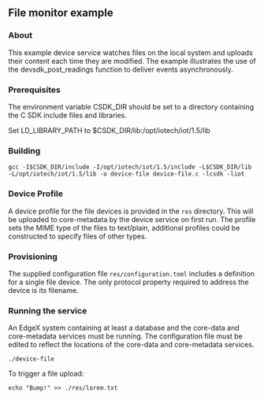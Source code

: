 ## File monitor example

### About

This example device service watches files on the local system and uploads
their content each time they are modified.
The example illustrates the use of the devsdk_post_readings function to
deliver events asynchronously.

### Prerequisites

The environment variable CSDK_DIR should be set to a directory containing the
C SDK include files and libraries.

Set LD_LIBRARY_PATH to $CSDK_DIR/lib:/opt/iotech/iot/1.5/lib

### Building

```
gcc -I$CSDK_DIR/include -I/opt/iotech/iot/1.5/include -L$CSDK_DIR/lib -L/opt/iotech/iot/1.5/lib -o device-file device-file.c -lcsdk -liot
```

### Device Profile

A device profile for the file devices is provided in the `res` directory. This will be uploaded to core-metadata by the device service on first run. The profile sets the MIME type of the files to text/plain, additional profiles could be constructed to specify files of other types.

### Provisioning

The supplied configuration file `res/configuration.toml` includes a definition for a single file device. The only protocol property required to address the device is its filename.

### Running the service

An EdgeX system containing at least a database and the core-data and core-metadata services must be running. The configuration file must be edited to reflect the locations of the core-data and core-metadata services.

```
./device-file
```

To trigger a file upload:

```
echo "Bump!" >> ./res/lorem.txt
```
